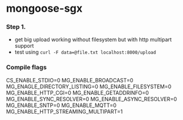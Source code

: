 # mongoose-sgx

### Step 1.
- get big upload working without filesystem but with http multipart support
- test using `curl -F data=@file.txt localhost:8000/upload`

### Compile flags

CS_ENABLE_STDIO=0
MG_ENABLE_BROADCAST=0
MG_ENAGLE_DIRECTORY_LISTING=0
MG_ENABLE_FILESYSTEM=0
MG_ENABLE_HTTP_CGI=0
MG_ENABLE_GETADDRINFO=0
MG_ENABLE_SYNC_RESOLVER=0
MG_ENABLE_ASYNC_RESOLVER=0
MG_ENABLE_SNTP=0
MG_ENABLE_MQTT=0
MG_ENABLE_HTTP_STREAMING_MULTIPART=1